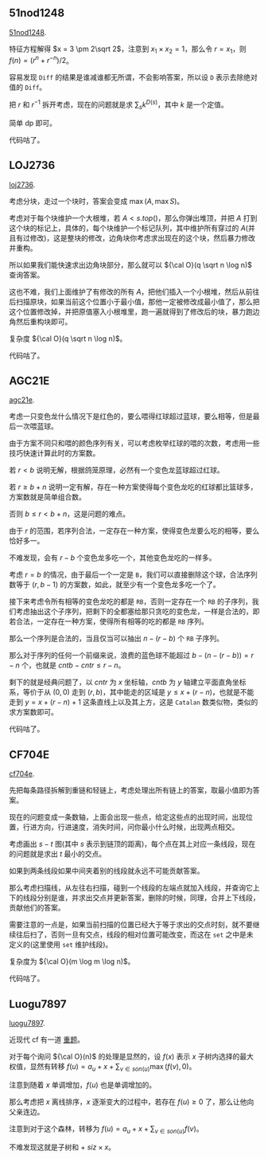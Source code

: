 ## 51nod1248

[51nod1248](https://vjudge.net/problem/51Nod-1248). 

特征方程解得 $x = 3 \pm 2\sqrt 2$，注意到 $x_1 \times x_2 = 1$，那么令 $r = x_1$，则 $f(n) = (r^n + r^{-n})/2$。

容易发现 `Diff` 的结果是谁减谁都无所谓，不会影响答案，所以设 `D` 表示去除绝对值的 `Diff`。

把 $r$ 和 $r^{-1}$ 拆开考虑，现在的问题就是求 $\sum_{s} k^{D(s)}$，其中 $k$ 是一个定值。

简单 dp 即可。

代码咕了。

## LOJ2736

[loj2736](https://loj.ac/p/2736). 

考虑分块，走过一个块时，答案会变成 $\max(A, \max S)$。

考虑对于每个块维护一个大根堆，若 $A \lt s.top()$，那么你弹出堆顶，并把 $A$ 打到这个块的标记上，具体的，每个块维护一个标记队列，其中维护所有穿过的 $A$(并且有过修改)，这是整块的修改，边角块你考虑求出现在的这个块，然后暴力修改并重构。

所以如果我们能快速求出边角块部分，那么就可以 ${\cal O}(q \sqrt n \log n)$ 查询答案。

这也不难，我们上面维护了有修改的所有 $A$，把他们插入一个小根堆，然后从前往后扫描原块，如果当前这个位置小于最小值，那他一定被修改成最小值了，那么把这个位置修改掉，并把原值塞入小根堆里，跑一遍就得到了修改后的块，暴力跑边角然后重构块即可。

复杂度 ${\cal O}(q \sqrt n \log n)$。

代码咕了。

## AGC21E

[agc21e](https://atcoder.jp/contests/agc021/tasks/agc021_e). 

考虑一只变色龙什么情况下是红色的，要么喂得红球超过蓝球，要么相等，但是最后一次喂蓝球。

由于方案不同只和喂的颜色序列有关，可以考虑枚举红球的喂的次数，考虑用一些技巧快速计算此时的方案数。

若 $r \lt b$ 说明无解，根据鸽笼原理，必然有一个变色龙蓝球超过红球。

若 $r \ge b + n$ 说明一定有解，存在一种方案使得每个变色龙吃的红球都比篮球多，方案数就是简单组合数。

否则 $b \le r \lt b + n$，这是问题的难点。

由于 $r$ 的范围，若序列合法，一定存在一种方案，使得变色龙要么吃的相等，要么恰好多一。

不难发现，会有 $r - b$ 个变色龙多吃一个，其他变色龙吃的一样多。

考虑 $r = b$ 的情况，由于最后一个一定是 `B`，我们可以直接删除这个球，合法序列数等于 $(r, b - 1)$ 的方案数，如此，就至少有一个变色龙多吃一个了。

接下来考虑令所有相等的变色龙吃的都是 `RB`，否则一定存在一个 `RB` 的子序列，我们考虑抽出这个子序列，把剩下的全都塞给那只贪吃的变色龙，一样是合法的，即若合法，一定存在一种方案，使得所有相等的吃的都是 `RB` 序列。

那么一个序列是合法的，当且仅当可以抽出 $n - (r - b)$ 个 `RB` 子序列。

那么对于序列的任何一个前缀来说，浪费的蓝色球不能超过 $b - (n - (r - b)) = r - n$ 个，也就是 $cntb - cntr \le r - n$。

剩下的就是经典问题了，以 $cntr$ 为 $x$ 坐标轴，$cntb$ 为 $y$ 轴建立平面直角坐标系，等价于从 $(0, 0)$ 走到 $(r, b)$，其中能走的区域是 $y \le x + (r - n)$，也就是不能走到 $y = x + (r - n) + 1$ 这条直线上以及其上方，这是 `Catalan` 数类似物，类似的求方案数即可。

代码咕了。

## CF704E

[cf704e](https://codeforces.com/problemset/problem/704/E). 

先把每条路径拆解到重链和轻链上，考虑处理出所有链上的答案，取最小值即为答案。

现在的问题变成一条数轴，上面会出现一些点，给定这些点的出现时间，出现位置，行进方向，行进速度，消失时间，问你最小什么时候，出现两点相交。

考虑画出 $s-t$ 图(其中 $s$ 表示到链顶的距离)，每个点在其上对应一条线段，现在的问题就是求出 $t$ 最小的交点。

如果到两条线段如果中间夹着别的线段就永远不可能贡献答案。

那么考虑扫描线，从左往右扫描，碰到一个线段的左端点就加入线段，并查询它上下的线段分别是谁，并求出交点并更新答案，删除的时候，同理，合并上下线段，贡献他们的答案。

需要注意的一点是，如果当前扫描的位置已经大于等于求出的交点时刻，就不要继续往后扫了，否则一旦有交点，线段的相对位置可能改变，而这在 `set` 之中是未定义的(这里使用 `set` 维护线段)。

复杂度为 ${\cal O}(m \log m \log n)$。

代码咕了。

## Luogu7897

[luogu7897](https://www.luogu.com.cn/problem/P7897). 

近现代 cf 有一道 [重题](https://codeforces.com/contest/1606/problem/F)。

对于每个询问 ${\cal O}(n)$ 的处理是显然的，设 $f(x)$ 表示 $x$ 子树内选择的最大权值，显然有转移 $f(u) = a_u + x + \sum_{v\in son(u)} \max(f(v), 0)$。

注意到随着 $x$ 单调增加，$f(u)$ 也是单调增加的。

那么考虑把 $x$ 离线排序，$x$ 逐渐变大的过程中，若存在 $f(u) \ge 0$ 了，那么让他向父亲连边。

注意到对于这个森林，转移为 $f(u) = a_u + x + \sum_{v\in son(u)} f(v)$。

不难发现这就是子树和 + $siz \times x$。

